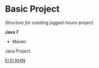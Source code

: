 # Basic Project

*Structure for creating jogged-hours-project.*

**Java 7**

* Maven

Java Project.

[EI EI KHIN](https://gitgub.com/eekhin/)

